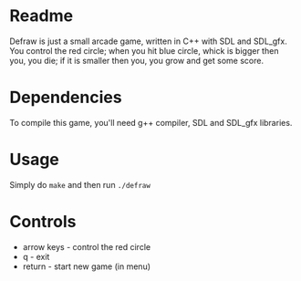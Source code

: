 Readme
===

Defraw is just a small arcade game, written in C++ with SDL and SDL_gfx. You control the red circle; when you hit blue circle, whick is bigger then you, you die; if it is smaller then you, you grow and get some score.

Dependencies
===
To compile this game, you'll need g++ compiler, SDL and SDL_gfx libraries.

Usage
===
Simply do
`make`
and then run
`./defraw`

Controls
===
- arrow keys - control the red circle
- q - exit
- return - start new game (in menu)
